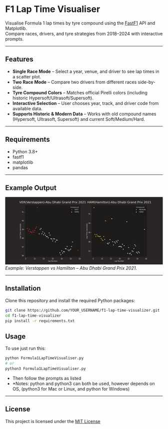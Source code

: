 # F1 Lap Time Visualiser

Visualise Formula 1 lap times by tyre compound using the [FastF1](https://theoehrly.github.io/Fast-F1/) API and Matplotlib.  
Compare races, drivers, and tyre strategies from 2018–2024 with interactive prompts.

---

## Features
- **Single Race Mode** – Select a year, venue, and driver to see lap times in a scatter plot.
- **Two Race Mode** – Compare two drivers from different races side-by-side.
- **Tyre Compound Colors** – Matches official Pirelli colors (including historic Hypersoft/Ultrasoft/Supersoft).
- **Interactive Selection** – User chooses year, track, and driver code from available data.
- **Supports Historic & Modern Data** – Works with old compound names (Hypersoft, Ultrasoft, Supersoft) and current Soft/Medium/Hard.

---
## Requirements
- Python 3.8+
- fastf1
- matplotlib
- pandas

---

## Example Output
![Example Plot](verstappen_VS_Hamilton_AbuDhabi_2021.png)  
*Example: Verstappen vs Hamilton – Abu Dhabi Grand Prix 2021.*

---

## Installation
Clone this repository and install the required Python packages:

```bash
git clone https://github.com/YOUR_USERNAME/f1-lap-time-visualizer.git
cd f1-lap-time-visualizer
pip install -r requirements.txt
```
## Usage
To use just run this:
```bash
python Formula1LapTimeVisualiser.py
# or
python3 Formula1LapTimeVisualiser.py
```
- Then follow the prompts as listed
- *Notes: python and python3 can both be used, however depends on OS, (python3 for Mac or Linux, and python for Windows)

---

## License
This project is licensed under the [MIT License](LICENSE)
